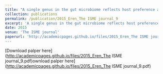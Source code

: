 ```yaml
---
title: "A single genus in the gut microbiome reflects host preference and specificity"
collection: publications
permalink: /publication/2015_Eren_The ISME journal_9
excerpt: 'A single genus in the gut microbiome reflects host preference and specificity'
date: 2015
venue: 'The ISME journal'
paperurl: 'http://academicpages.github.io/files/2015_Eren_The ISME journal_9.pdf
---
```

[Download palper here] (http://academicpages.github.io/files/2015_Eren_The ISME journal_9.pdf)ownload palper here] (http://academicpages.github.io/files/2015_Eren_The ISME journal_9.pdf)